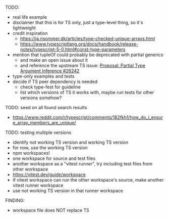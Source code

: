 TODO:
- real life example
- disclaimer that this is for TS only, just a type-level thing, so it's lightweight
- credit inspiration
    - https://ja.nsommer.dk/articles/type-checked-unique-arrays.html
    - https://www.typescriptlang.org/docs/handbook/release-notes/typescript-5-0.html#const-type-parameters
- mention that tupleOf could probably be deprecated with partial generics
    - and make an open issue about it
    - and reference the upstream TS issue: [Proposal: Partial Type Argument Inference #26242](https://github.com/microsoft/TypeScript/issues/26242)
- type-only examples and tests
- decide if TS peer dependency is needed
    - check type-fest for guideline
    - list which versions of TS it works with, maybe run tests for other versions somehow?

TODO: seed on all found search results
- https://www.reddit.com/r/typescript/comments/182fkh1/how_do_i_ensure_array_members_are_unique/

TODO: testing multiple versions
- identify not working TS version and working TS version
- for now, use the working TS version
- npm workspaces!
- one workspace for source and test files
- another workspace as a "vitest runner", try including test files from other workspace
- https://vitest.dev/guide/workspace
- if vitest workspace can run the other workspace's source, make another vitest runner workspace
- use not working TS version in that runner workspace

FINDING:
- workspace file does NOT replace TS
